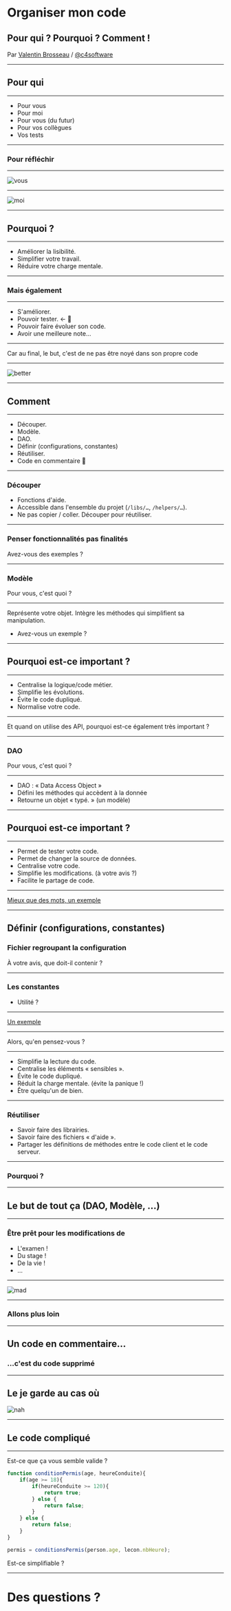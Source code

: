 # Organiser mon code

## Pour qui ? Pourquoi ? Comment !

Par [Valentin Brosseau](https://github.com/c4software) / [@c4software](http://twitter.com/c4software)

---

## Pour qui

---

- Pour vous
- Pour moi
- Pour vous (du futur)
- Pour vos collègues
- Vos tests

---

### Pour réfléchir

---

![vous](./img/vous.jpeg)

---

![moi](./img/code_quality.jpg)

---

## Pourquoi ?

---

- Améliorer la lisibilité.
- Simplifier votre travail.
- Réduire votre charge mentale.

---

### Mais également

---

- S'améliorer.
- Pouvoir tester. <- 🤔
- Pouvoir faire évoluer son code.
- Avoir une meilleure note…

---

Car au final, le but, c'est de ne pas être noyé dans son propre code

---

![better](./img/better.gif)

---

## Comment

---

- Découper.
- Modèle.
- DAO.
- Définir (configurations, constantes)
- Réutiliser.
- Code en commentaire 🤔

---

### Découper

- Fonctions d'aide.
- Accessible dans l'ensemble du projet (`/libs/…`, `/helpers/…`).
- Ne pas copier / coller. Découper pour réutiliser.

---

### Penser fonctionnalités pas finalités

Avez-vous des exemples ?

---

### Modèle

Pour vous, c'est quoi ?

---

Représente votre objet. Intègre les méthodes qui simplifient sa manipulation.

- Avez-vous un exemple ?

---

## Pourquoi est-ce important ?

---

- Centralise la logique/code métier.
- Simplifie les évolutions.
- Évite le code dupliqué.
- Normalise votre code.

---

Et quand on utilise des API, pourquoi est-ce également très important ?

---

### DAO

Pour vous, c'est quoi ?

---

- DAO : « Data Access Object »
- Défini les méthodes qui accèdent à la donnée
- Retourne un objet « typé. » (un modèle)

---

## Pourquoi est-ce important ?

---

- Permet de tester votre code.
- Permet de changer la source de données.
- Centralise votre code.
- Simplifie les modifications. (à votre avis ?)
- Facilite le partage de code.

---

[Mieux que des mots, un exemple](https://gist.github.com/c4software/30947f2a86eb0ab065d26a6ed0edb3e9)

---

## Définir (configurations, constantes)
### Fichier regroupant la configuration

À votre avis, que doit-il contenir ?

---

### Les constantes

- Utilité ?

---

[Un exemple](https://gist.github.com/c4software/8b5122405b38f4c933d6a4490f45e1ad)

---

Alors, qu'en pensez-vous ?

---

- Simplifie la lecture du code.
- Centralise les éléments « sensibles ». <!-- .element: class="fragment" -->
- Évite le code dupliqué. <!-- .element: class="fragment" -->
- Réduit la charge mentale. (évite la panique !) <!-- .element: class="fragment" -->
- Être quelqu'un de bien. <!-- .element: class="fragment" -->

---

### Réutiliser

- Savoir faire des librairies.
- Savoir faire des fichiers « d'aide ».
- Partager les définitions de méthodes entre le code client et le code serveur.

---

### Pourquoi ?

---

## Le but de tout ça (DAO, Modèle, …)

---

### Être prêt pour les modifications de

- L'examen !
- Du stage ! <!-- .element: class="fragment" -->
- De la vie ! <!-- .element: class="fragment" -->
- … <!-- .element: class="fragment" -->

---

![mad](./img/mad.gif)

---

### Allons plus loin

---

## Un code en commentaire…
### …c'est du code supprimé

---

## Le je garde au cas où

![nah](./img/nah.gif)

---

## Le code compliqué

---

Est-ce que ça vous semble valide ?

```javascript
function conditionPermis(age, heureConduite){
    if(age >= 18){
        if(heureConduite >= 120){
            return true;
        } else {
            return false;
        }
    } else {
        return false;
    }
}

permis = conditionsPermis(person.age, lecon.nbHeure);
```

Est-ce simplifiable ?

---

# Des questions ?

